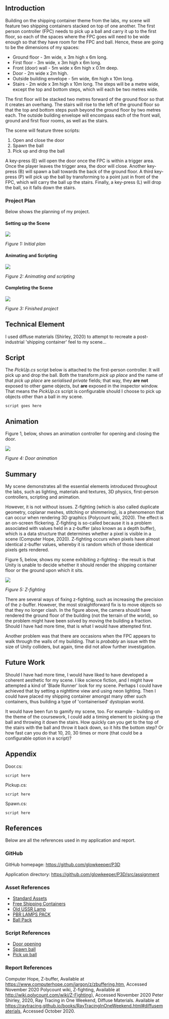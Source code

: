 ## Introduction

Building on the shipping container theme from the labs, my scene will feature two shipping containers stacked on top of one another. The first person controller (FPC) needs to pick up a ball and carry it up to the first floor, so each of the spaces where the FPC goes will need to be wide enough so that they have room for the FPC and ball. Hence, these are going to be the dimensions of my spaces:

+ Ground floor - 3m wide, x 3m high x 6m long.
+ First floor - 3m wide, x 3m high x 6m long.
+ Front (door) wall - 5m wide x 6m high x 0.1m deep.
+ Door - 2m wide x 2m high.
+ Outside building envelope - 5m wide, 6m high x 10m long.
+ Stairs - 2m wide x 3m high x 10m long. The steps will be a metre wide, except the top and bottom steps, which will each be two metres wide.

The first floor will be stacked two metres forward of the ground floor so that it creates an overhang. The stairs will rise to the left of the ground floor so that the top and bottom steps push beyond the ground floor by two metres each. The outside building envelope will encompass each of the front wall, ground and first floor rooms, as well as the stairs.

The scene will feature three scripts:

1. Open and close the door
2. Spawn the ball
3. Pick up and drop the ball

A key-press (E) will open the door once the FPC is within a trigger area. Once the player leaves the trigger area, the door will close. Another key-press (B) will spawn a ball towards the back of the ground floor. A third key-press (P) will pick up the ball by transforming to a point just in front of the FPC, which will carry the ball up the stairs. Finally, a key-press (L) will drop the ball, so it falls down the stairs.

### Project Plan

Below shows the planning of my project.

#### Setting up the Scene

![](./images/initial.png)

_Figure 1: Initial plan_

#### Animating and Scripting

![](./images/animation.png)

_Figure 2: Animating and scripting_

#### Completing the Scene

![](./images/complete.png)

_Figure 3: Finished project_

## Technical Element

I used diffuse materials (Shirley, 2020) to attempt to recreate a post-industrial 'shipping container' feel to my scene...

## Script

The _PickUp.cs_ script below is attached to the first-person controller. It will pick up and drop the ball. Both the transform _pick up place_ and the name of that _pick up place_ are _serialised private_ fields; that way, they **are not** exposed to other game objects, but **are** exposed in the inspector window. That means the _PickUp.cs_ script is configurable should I choose to pick up objects other than a ball in my scene.

```
script goes here
```

## Animation

Figure 1, below, shows an animation controller for opening and closing the door.

![](./images/animationController.png)

_Figure 4: Door animation_

## Summary

My scene demonstrates all the essential elements introduced throughout the labs, such as lighting, materials and textures, 3D physics, first-person controllers, scripting and animation.

However, it is not without issues. Z-fighting (which is also called duplicate geometry, coplanar meshes, stitching or shimmering), is a phenomenon that can occur when rendering 3D graphics (Polycount wiki, 2020).  The effect is an on-screen flickering. Z-fighting is so-called because it is a problem associated with values held in a z-buffer (also known as a depth buffer), which is a data structure that determines whether a pixel is visible in a scene (Computer Hope, 2020). Z-fighting occurs when pixels have almost identical z-buffer values, whereby it is random which of those identical pixels gets rendered.

Figure 5, below, shows my scene exhibiting z-fighting - the result is that Unity is unable to decide whether it should render the shipping container floor or the ground upon which it sits.

![](./images/zFighting.png)

_Figure 5: Z-fighting_

There are several ways of fixing z-fighting, such as increasing the precision of the z-buffer. However, the most straightforward fix is to move objects so that they no longer clash. In the figure above, the camera should have rendered the ground floor of the building (not the terrain of the world), so the problem might have been solved by moving the building a fraction. Should I have had more time, that is what I would have attempted first.

Another problem was that there are occasions when the FPC appears to walk through the walls of my building. That is _probably_ an issue with the size of Unity colliders, but again, time did not allow further investigation.

## Future Work

Should I have had more time, I would have liked to have developed a coherent aesthetic for my scene. I like science fiction, and I might have attempted a kind of 'Blade Runner' look for my scene. Perhaps I could have achieved that by setting a nighttime view and using neon lighting. Then I could have placed my shipping container amongst many other such containers, thus building a type of 'containerised' dystopian world.

It would have been fun to gamify my scene, too. For example - building on the theme of the coursework, I could add a timing element to picking up the ball and throwing it down the stairs. How quickly can you get to the top of the stairs with the ball and throw it back down, so it hits the bottom step? Or how fast can you do that 10, 20, 30 times or more (that could be a configurable option in a script)?

## Appendix

Door.cs:

```
script here
```

Pickup.cs:

```
script here
```

Spawn.cs:

```
script here
```

## References

Below are all the references used in my application and report.

### GitHub

GitHub homepage: https://github.com/glowkeeper/P3D

Application directory: https://github.com/glowkeeper/P3D/src/assignment

### Asset References

+ [Standard Assets](https://assetstore.unity.com/packages/essentials/asset-packs/standard-assets-for-unity-2018-4-32351)
+ [Free Shipping Containers](https://assetstore.unity.com/packages/3d/environments/industrial/free-shipping-containers-18315)
+ [Old USSR Lamp](https://assetstore.unity.com/packages/3d/props/electronics/old-ussr-lamp-110400)
+ [PBR LAMPS PACK](https://assetstore.unity.com/packages/3d/props/interior/free-pbr-lamps-70181)
+ [Ball Pack](https://assetstore.unity.com/packages/3d/props/ball-pack-446)

### Script References

+ [Door opening](http://somewhere.com)
+ [Spawn ball](http://somewhere-else.com)
+ [Pick up ball](http://somewhere-else-again.com)

### Report References

Computer Hope, Z-buffer, Available at https://www.computerhope.com/jargon/z/zbuffering.htm, Accessed November 2020
Polycount wiki, Z-fighting, Available at http://wiki.polycount.com/wiki/Z-Fighting), Accessed November 2020
Peter Shirley, 2020, Ray Tracing in One Weekend, Diffuse Materials. Available at https://raytracing.github.io/books/RayTracingInOneWeekend.html#diffusematerials, Accessed October 2020.
